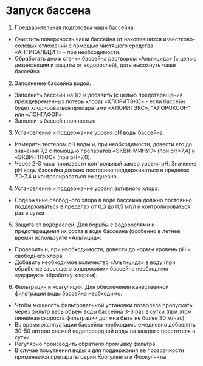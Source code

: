# Запуск бассена

1. Предварительная подготовка чаши бассейна.
- Очистить поверхность чаши бассейна от накопившихся известково-солевых отложений с помощью чистящего средства «АНТИКАЛЬЦИТ» - при необходимости.
- Обработать дно и стенки бассейна раствором «Альгицида» (с целью дезинфекции и защиты от водорослей), дать высохнуть чаше бассейна.

2. Заполнение бассейна водой.
- Заполнить бассейн на 1/2 и добавить (с целью предотвращения преждевременных потерь хлора) «ХЛОРИТЭКС» - если бассейн будет хлорироваться препаратами «ХЛОРИТЭКС», "ХЛОРОКСОН" или «ЛОНГАФОР»
- Заполнить бассейн полностью

3. Установление и поддержание уровня рН воды бассейна.
- Измерить тестером рН воды и, при необходимости, довести его до значения 7,2 с помощью препаратов «ЭКВИ-МИНУС» (при рН>7,4) и «ЭКВИ-ПЛЮС» (при рН<7,0).
- Через 2-3 часа произвести контрольный замер уровня рН. Значение рН воды бассейна должно постоянно поддерживаться в пределах 7,0-7,4 и контролироваться ежедневно.

4. Установление и поддержание уровня активного хлора.
- Содержание свободного хлора в воде бассейна должно постоянно поддерживаться в пределах от 0,3 до 0,5 мг/л и контролироваться раз в сутки

5. Защита от водорослей.
Для борьбы с водорослями и предотвращения их роста в воде бассейна (особенно в летнее время) используйте «Альгицид»:
- Проверить и, при необходимости, довести до нормы уровень рН и свободного хлора
- Добавить необходимое количество «Альгицида» в воду (при обработке заросшего водорослями бассейна необходимо «ударную» обработку хлором).

6. Фильтрация и коагуляция.
Для обеспечения качественной фильтрации воды бассейна необходимо:
- Чтобы мощность фильтровальной установки позволяла пропускать через фильтр весь объем воды бассейна 3-6 раз в сутки (при этом линейная скорость фильтрации должна быть не более 30 м/час)
- Во время эксплуатации бассейна необходимо ежедневно добавлять 30-50 литров свежей водопроводной воды на каждого посетителя в сутки
- Регулярно производить обратную промывку фильтра
- В случае помутнения воды и для поддержания ее прозрачности применяется препараты серии Коогулянты и Флокулянты

